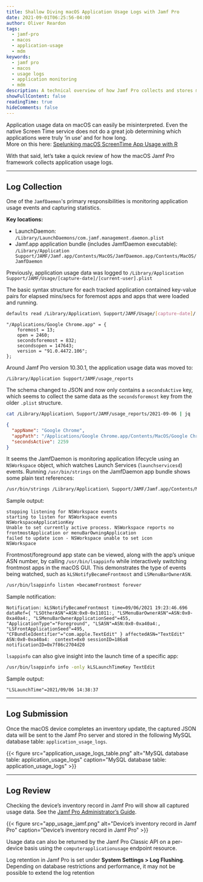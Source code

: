 ```yaml
---
title: Shallow Diving macOS Application Usage Logs with Jamf Pro
date: 2021-09-01T06:25:56-04:00
author: Oliver Reardon
tags: 
  - jamf-pro
  - macos
  - application-usage
  - mdm
keywords: 
  - jamf pro
  - macos
  - usage logs
  - application monitoring
  - mdm
description: A technical overview of how Jamf Pro collects and stores macOS application usage logs.
showFullContent: false
readingTime: true
hideComments: false
---
```


Application usage data on macOS can easily be misinterpreted. Even the native Screen Time service does not do a great job determining which applications were truly ‘in use’ and for how long.  
More on this here: [Spelunking macOS ScreenTime App Usage with R](https://www.r-bloggers.com/2019/10/spelunking-macos-screentime-app-usage-with-r/)

With that said, let’s take a quick review of how the macOS Jamf Pro framework collects application usage logs.

---

## Log Collection

One of the `JamfDaemon`'s primary responsibilities is monitoring application usage events and capturing statistics.

**Key locations:**
- LaunchDaemon:  
  `/Library/LaunchDaemons/com.jamf.management.daemon.plist`
- Jamf.app application bundle (includes JamfDaemon executable):  
  `/Library/Application Support/JAMF/Jamf.app/Contents/MacOS/JamfDaemon.app/Contents/MacOS/JamfDaemon`

Previously, application usage data was logged to `/Library/Application Support/JAMF/Usage/[capture-date]/[current-user].plist`

The basic syntax structure for each tracked application contained key-value pairs for elapsed mins/secs for foremost apps and apps that were loaded and running.

```sh
defaults read /Library/Application\ Support/JAMF/Usage/[capture-date]/[current-user].plist
```
```text
"/Applications/Google Chrome.app" = {
    foremost = 13;
    open = 2460;
    secondsforemost = 832;
    secondsopen = 147643;
    version = "91.0.4472.106";
};
```

Around Jamf Pro version 10.30.1, the application usage data was moved to:

```
/Library/Application Support/JAMF/usage_reports
```

The schema changed to JSON and now only contains a `secondsActive` key, which seems to collect the same data as the `secondsforemost` key from the older `.plist` structure.

```sh
cat /Library/Application\ Support/JAMF/usage_reports/2021-09-06 | jq
```
```json
{
  "appName": "Google Chrome",
  "appPath": "/Applications/Google Chrome.app/Contents/MacOS/Google Chrome",
  "secondsActive": 2259
}
```

It seems the JamfDaemon is monitoring application lifecycle using an `NSWorkspace` object, which watches Launch Services (`launchservicesd`) events. Running `/usr/bin/strings` on the JamfDaemon app bundle shows some plain text references:

```sh
/usr/bin/strings /Library/Application\ Support/JAMF/Jamf.app/Contents/MacOS/JamfDaemon.app/Contents/MacOS/JamfDaemon | grep -i NSWorkspace
```

Sample output:
```text
stopping listening for NSWorkspace events
starting to listen for NSWorkspace events
NSWorkspaceApplicationKey
Unable to set currently active process. NSWorkspace reports no frontmostApplication or menuBarOwningApplication
failed to update icon - NSWorkspace unable to set icon
NSWorkspace
```

Frontmost/foreground app state can be viewed, along with the app’s unique ASN number, by calling `/usr/bin/lsappinfo` while interactively switching frontmost apps in the macOS GUI. This demonstrates the type of events being watched, such as `kLSNotifyBecameFrontmost` and `LSMenuBarOwnerASN`.

```sh
/usr/bin/lsappinfo listen +becameFrontmost forever
```

Sample notification:
```text
Notification: kLSNotifyBecameFrontmost time=09/06/2021 19:23:46.696 dataRef={ "LSOtherASN"=ASN:0x0-0x11011:, "LSMenuBarOwnerASN"=ASN:0x0-0xa40a4:, "LSMenuBarOwnerApplicationSeed"=455, "ApplicationType"="Foreground", "LSASN"=ASN:0x0-0xa40a4:, "LSFrontApplicationSeed"=495, "CFBundleIdentifier"="com.apple.TextEdit" } affectedASN="TextEdit" ASN:0x0-0xa40a4:  context=0x0 sessionID=186a8 notificationID=0x7f86c2704d20
```

`lsappinfo` can also give insight into the launch time of a specific app:

```sh
/usr/bin/lsappinfo info -only kLSLaunchTimeKey TextEdit
```
Sample output:
```text
"LSLaunchTime"=2021/09/06 14:38:37
```

---

## Log Submission

Once the macOS device completes an inventory update, the captured JSON data will be sent to the Jamf Pro server and stored in the following MySQL database table: `application_usage_logs`.

<!--<img src="application_usage_logs_table.png" alt="application_usage_logs" style="width:50%; height:auto;" />-->

{{< figure src="application_usage_logs_table.png" alt="MySQL database table: application_usage_logs" caption="MySQL database table: application_usage_logs" >}}

---

## Log Review

Checking the device’s inventory record in Jamf Pro will show all captured usage data. See the [Jamf Pro Administrator’s Guide](https://www.jamf.com/resources/product-documentation/jamf-pro-administrators-guide/).

<!--<img src="app_usage_jamf.png" alt="application_usage_logs" style="width:50%; height:auto;" />-->

{{< figure src="app_usage_jamf.png" alt="Device’s inventory record in Jamf Pro" caption="Device’s inventory record in Jamf Pro" >}}

Usage data can also be returned by the Jamf Pro Classic API on a per-device basis using the `computerapplicationusage` endpoint resource.

Log retention in Jamf Pro is set under **System Settings > Log Flushing**. Depending on database restrictions and performance, it may not be possible to extend the log retention
